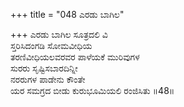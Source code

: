 +++
title = "048 ಎರಡು ಬಾಗಿಲ"

+++
ಎರಡು ಬಾಗಿಲ ಸೂತ್ರದಲಿ ವಿ   
ಸ್ತರಿಸಿದಂಗಡಿ ಸೋಮವೀಧಿಯ   
ತರಣಿವೀಧಿಯಲವರವರ ಪಾಳೆಯಕೆ ಮುರಿವುಗಳ   
ಸುರರು ಸೃಷ್ಟಿಸಬಾರದಿನ್ನೀ   
ನರರುಗಳ ಪಾಡೇನು ಕೌಂತೇ   
ಯರ ಸಮಗ್ರದ ಬೀಡು ಕುರುಭೂಮಿಯಲಿ ರಂಜಿಸಿತು    ॥48॥
